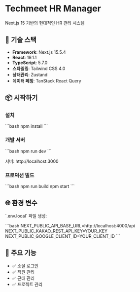 # Techmeet HR Manager

Next.js 15 기반의 현대적인 HR 관리 시스템

## 🚀 기술 스택

- **Framework**: Next.js 15.5.4
- **React**: 19.1.1
- **TypeScript**: 5.7.0
- **스타일링**: Tailwind CSS 4.0
- **상태관리**: Zustand
- **데이터 페칭**: TanStack React Query

## 📦 시작하기

### 설치
\`\`\`bash
npm install
\`\`\`

### 개발 서버
\`\`\`bash
npm run dev
\`\`\`

서버: http://localhost:3000

### 프로덕션 빌드
\`\`\`bash
npm run build
npm start
\`\`\`

## 🌐 환경 변수

\`.env.local\` 파일 생성:

\`\`\`bash
NEXT_PUBLIC_API_BASE_URL=http://localhost:4000/api
NEXT_PUBLIC_KAKAO_REST_API_KEY=YOUR_KEY
NEXT_PUBLIC_GOOGLE_CLIENT_ID=YOUR_CLIENT_ID
\`\`\`

## 📱 주요 기능

- ✅ 소셜 로그인
- ✅ 직원 관리
- ✅ 근태 관리
- ✅ 프로젝트 관리
